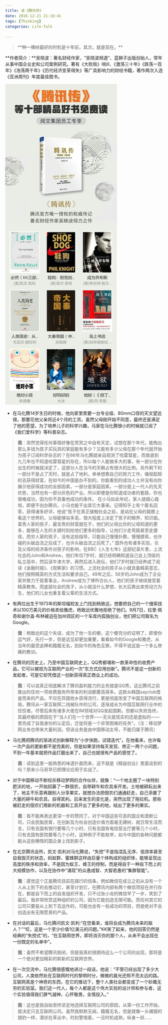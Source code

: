 ```yaml
---
title: 读《腾讯传》
date: 2016-12-21 21:18:41
tags: [Thinking]
categories: Life-Talk

---
```


<blockquote  class="blockquote-center">
**种一棵树最好的时机是十年前，其次，就是现在。**
</blockquote>

**作者简介：**吴晓波：著名财经作家，“吴晓波频道”、蓝狮子出版创始人，常年从事中国企业史和公司案例研究。著有《大败局》I和II、《激荡三十年》《跌荡一百年》《浩荡两千年》《历代经济变革得失》等广具影响力的财经书籍，著作两次入选《亚洲周刊》年度最佳图书。

![](https://raw.githubusercontent.com/shijiebei2009/img/master/blog/qq_reading_welfare.jpg)

- 在马化腾14岁生日的时候，他向家里索要一台专业级、80mm口径的天文望远镜，那要花他父亲将近4个月的工资。虽然父母刚开始不同意，最终还是满足了他的愿望。为了培养儿子的科学兴趣，马家在马化腾很小的时候就订阅了《我们爱科学》等科普杂志。

> **我**：突然觉得任何事情好像在冥冥之中自有天定，试想在那个年代，能掏出那么多钱为孩子买玩具的家庭能有多少？又能有多少父母在那个年代就开始为孩子订阅科学杂志的？在86年马化腾就亲自观测了哈雷彗星，而我直到九几年也不知道哈雷彗星的存在，所以每个人能做多大的事，有一部分在你出生的时候就决定了，这部分人在当今的天朝占有很大的比例。另外剩下的一部分不是占了天时，就是占了地利，单单想靠自己的努力工作，循规蹈矩的去获得财富，在如今的中国是办不到的。你能看到的成功人士并没有向你展示他获得成功的全部因素，一部分是家庭因素，一部分是上一代人的先天优势，当然也有一部分灰色的产业。所以即便是你知道成功者的套路，你也很难成功，因为你不具备他成功的条件。
在小马如此年纪，家人就细心栽培，即便不创办腾讯，小马也能干出其它大事来。记得知乎上有个匿名回答，获得诸多好评，他说“孩子在真正接触社会之前，是站在父母的肩膀上看这个世界的，父母能够站多高，很大程度上决定了孩子的眼界、知识面。富贵人家的孩子，最宝贵的财富就在于，他们的父母比你的父母知道的更多，能够在人生的关键时刻给他们更多的指导，让他们少走弯路甚至走捷径，而穷人家的孩子，没有这些指导，只能自己慢慢扑腾，慢慢摸索，也许碰的头破血流之后成了，也许头破血流之后死了。”
国外也有诸多实验，论及父母的经济条件对孩子的影响，在BBC《人生七年》这部纪录片里，上流社会的John和Andrew，他们年仅7岁时，就已经明确知道自己会上顶级的私立高中，然后读牛津大学，再然后进入政坛，他们7岁时就已经养成了阅读《金融时报》、《观察家》的习惯。上流社会的孩子从小就具备精英意志，他们按照精英的方式生活和要求自己。49年之后，56岁的John成为了企业家并致力于慈善事业，Andrew成为了律所合伙人，他们的孩子继续接受着精英教育。而底层社会的孩子，从小就没什么梦想，长大后靠出卖劳动力为生，他们的儿女也重复着父辈的生活方式。

- 有两位出生于1973年的斯坦福校友上门找到杨致远，想要把自己的一个搜索技术以100万美元的价格卖给雅虎，杨致远优雅地拒绝了他们。9月7日，拉里·佩奇和谢尔盖·布林被迫在加州郊区的一个车库内孤独创业，他们把公司取名为Google。

> **我**：杨致远的这个失误，成为了他一生的梗，这个梗充分的证明了，即使你运气好，先行一步，但是远见却更加重要，看看如今的Google和雅虎，从当年的最受追捧和籍籍无名，到如今的角色互换，不得不说这是一个多么惨痛的教训。

- 在腾讯的历史上，乃至中国互联网史上，QQ秀都堪称一款革命性的收费产品，它可以被视为互联网产业的一次“东方式应用创新”。腾讯不是这一创新的发起者，可是它却凭借这一创新获得真正商业上的成功。

> **我**：可以说真正彻底解决了腾讯盈利能力的业务就是QQ秀，这比腾讯之前推出的任何一项收费服务所带来的利润都要高得多。这款从韩国sayclub借鉴而来的产品，不仅在异国他乡获得流行，更是彻底改变了中国互联网的格局。腾讯从一家互联网二线梯队中的公司，逐渐成长为中国互联网行业中的佼佼者。尽管后来有诸多大佬在IM领域对QQ发起围剿，但都以失败告终，其最终极的原因在于“当人们在一个世界——无论是现实的还是虚拟的——里完成了自我身份的认定后，迁徙将是一个非常困难的任务”。（注：移动梦网业务也带来大量利润，但该业务是由中国移动主导，不能归属于腾讯）

- 马化腾把腾讯的渐进式创新解释为“小步快跑，试错迭代”。在他看来，也许每一次产品的更新都不是完美的，但是如果坚持每天发现、修正一两个小问题，不到一年基本就把作品打磨出来了，自己也就很有产品的感觉了。

> **我**：读到这里一股熟悉的味道扑面而来，这不就是《精益创业》里面谈到的吗？原来小马哥早已把理论应用于实战了。

- 对于中国移动不断绞杀移动梦网的合作伙伴，就像：“一个地主圈了一块特别肥沃的地，一开始招募了一群佃农，自带耕牛和农具来开发。土地被耕耘出来了，地主不乐意再跟别人分享果实，就想办法把佃农们通通赶走，自己添置了大量的耕牛和农具，自得其利。后来发生的变化是，突然出现了拖拉机。那些被赶走的佃农们用新的机器和工具开出了更多的地，结出了更多的果实。

> **我**：我不能再表达更深一步的赞同了。对于中国这些可恶的国企和垄断公司，只会民脂民膏，在创新及为社会创造价值方面毫无建树，就日常生活而言，只有去国有银行要等几个小时，只有去国有电信营业厅要等几个小时，只有去国有医院要等几个小时，这种例子不胜枚举，如今中国的各种问题都能从这些懒惰的国企身上找到影子。

- 在北京腾讯会所，凯文·凯利对马化腾说，“失控”不是指混乱无序、低效率甚至自我毁灭的状态，蚂蚁群、蜜蜂群这样由巨量个体构成的组织体，能够呈现出高度的秩序和效率，不是因为蚁王、蜂王的控制，而是得自于一种自下而上的大规模协作，以及在协作中“涌现”的众愚成智、大智若愚的“集群智能”。

> **我**：感觉这个正是腾讯目前在践行的信条，例如微信在成立之初从没有一个人从上到下的去推动它，甚至计划它，在腾讯内部有两个微信项目在并行存在，都是自下而上的自发组织开发，只不过张小龙的微信早了一步，笑到了最后。我非常欣赏这种组织的公司，因为它能创造无限可能。而任何其它的公司只要是从上到下去运作的，可能也会有一些成功的项目，但是绝对不会创造出有无限愿景的产品。

- 在对话的最后，马化腾问凯文·凯利:“在您看来，谁将会成为腾讯未来的敌人？”“哎，这是一个至少价值1亿美元的问题。”KK笑了起来，他的回答仍然是经典的“失控式”的，“在互联网世界，即将消灭你的那个人，从来不会出现在一份既定的名单中”。

> **我**：虽然不希望腾讯倒闭，但是我真的很期待这么一个公司的出现，那将是一个绝对更加精彩的崭新的互联网世界。

- 在一次交流中，马化腾很感慨地讲过一段话，他说：“不管已经出现了多少大公司，人类依然处在互联网时代的黎明时分，微微的晨光还照不亮太远的路。互联网真是个神奇的东西，在它的推动下，整个人类社会都变成了一个妙趣无穷的实验室。我们这一代人，每个人都是这个伟大实验的设计师和参与者，这个实验值得我们屏气凝神，心怀敬畏，全情投入。”

> **我**：这也是我自始至终坚定地选择互联网公司的原因，从第一份工作开始，就决定只去互联网公司。虽然我默默无闻，籍籍无名，但是就像一头捕猎的猎豹一样，潜伏在草丛中，时刻警惕着，一旦时机成熟，纵身一跃......
